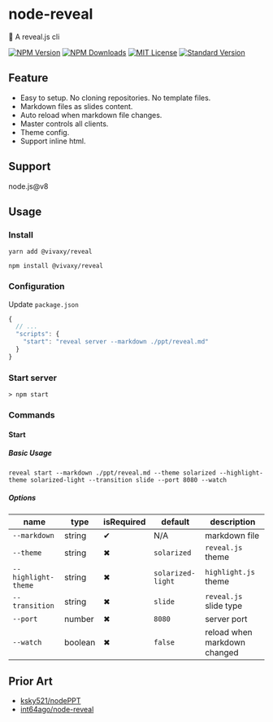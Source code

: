 # node-reveal

🎁 A reveal.js cli

[![NPM Version][npm-version-image]][npm-url]
[![NPM Downloads][npm-downloads-image]][npm-url]
[![MIT License][license-image]][license-url]
[![Standard Version][standard-version-image]][standard-version-url]

## Feature

- Easy to setup. No cloning repositories. No template files.
- Markdown files as slides content.
- Auto reload when markdown file changes.
- Master controls all clients.
- Theme config.
- Support inline html.

## Support

node.js@v8

## Usage

### Install

`yarn add @vivaxy/reveal`

`npm install @vivaxy/reveal`

### Configuration

Update `package.json`

```js
{
  // ...
  "scripts": {
    "start": "reveal server --markdown ./ppt/reveal.md"
  }
}
```

### Start server

`> npm start`

### Commands

#### Start

##### Basic Usage

`reveal start --markdown ./ppt/reveal.md --theme solarized --highlight-theme solarized-light --transition slide --port 8080 --watch`

##### Options

| name                  | type      | isRequired    | default           | description                   |
| ---                   | ---       | ---           | ---               | ---                           |
| `--markdown`          | string    | ✔             | N/A               | markdown file                 |
| `--theme`             | string    | ✖             | `solarized`       | `reveal.js` theme             |
| `--highlight-theme`   | string    | ✖             | `solarized-light` | `highlight.js` theme          |
| `--transition`        | string    | ✖             | `slide`           | `reveal.js` slide type        |
| `--port`              | number    | ✖             | `8080`            | server port                   |
| `--watch`             | boolean   | ✖             | `false`           | reload when markdown changed  |

## Prior Art

- [ksky521/nodePPT](https://github.com/ksky521/nodePPT)
- [int64ago/node-reveal](https://github.com/int64ago/node-reveal)

[npm-version-image]: http://img.shields.io/npm/v/@vivaxy/reveal.svg?style=flat-square
[npm-url]: https://www.npmjs.com/package/@vivaxy/reveal
[npm-downloads-image]: https://img.shields.io/npm/dt/@vivaxy/reveal.svg?style=flat-square
[license-image]: https://img.shields.io/npm/l/@vivaxy/reveal.svg?style=flat-square
[license-url]: LICENSE
[standard-version-image]: https://img.shields.io/badge/release-standard%20version-brightgreen.svg?style=flat-square
[standard-version-url]: https://github.com/conventional-changelog/standard-version
